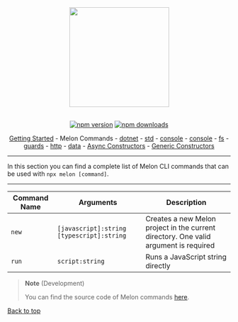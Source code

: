 <div align="center">
  <img align="center" width="225" src="https://i.imgur.com/guuToyf.png">
</div>

<br>

<div id="no-view" align="center">

  [![npm version](https://badgen.net/npm/v/melon-runtime/)](https://www.npmjs.com/package/melon-runtime)
  [![npm downloads](https://badgen.net/npm/dm/melon-runtime)](https://www.npmjs.com/package/melon-runtime)

  [Getting Started](./Index.md) - Melon Commands - [dotnet](./modules/dotnet.md) - [std](./modules/std.md) - [console](./modules/consle.md) - [console](./modules/consle.md) - [fs](./modules/fs.md) - [guards](./modules/guards.md) - [http](./modules/http.md) - [data](./modules/data.md) - [Async Constructors](./modules/AsyncConstructors.md) - [Generic Constructors](./modules/GenericConstructors.md)
  
</div>

<hr>

In this section you can find a complete list of Melon CLI commands that can be used with `npx melon [command]`.

<hr>

| Command Name | Arguments | Description |
| ------------ | --------- | ----------- |
| `new` | `[javascript]:string` `[typescript]:string` | Creates a new Melon project in the current directory. One valid argument is required |
| `run` | `script:string` | Runs a JavaScript string directly |

> **Note**
> (Development)
>
> You can find the source code of Melon commands [here](../melon-runtime/Melon/Commands/).

[Back to top](#)